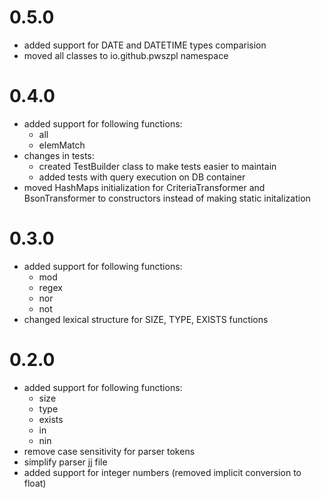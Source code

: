 # 0.5.0
* added support for DATE and DATETIME types comparision
* moved all classes to io.github.pwszpl namespace 

# 0.4.0
* added support for following functions:
  * all
  * elemMatch
* changes in tests:
  * created TestBuilder class to make tests easier to maintain
  * added tests with query execution on DB container
* moved HashMaps initialization for CriteriaTransformer and BsonTransformer to constructors instead of making static initalization

# 0.3.0
* added support for following functions:
  * mod
  * regex
  * nor
  * not
* changed lexical structure for SIZE, TYPE, EXISTS functions

# 0.2.0
* added support for following functions:
  * size
  * type
  * exists
  * in
  * nin
* remove case sensitivity for parser tokens
* simplify parser jj file
* added support for integer numbers (removed implicit conversion to float)